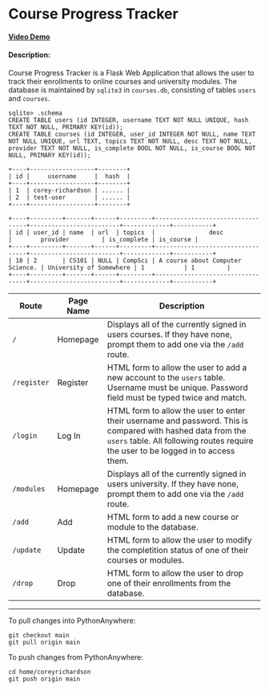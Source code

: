 # Course Progress Tracker
#### [Video Demo](https://www.youtube.com/watch?v=7JPFLDDc1sU)
#### Description:

Course Progress Tracker is a Flask Web Application that allows the user to track their enrollments to online courses and university modules. The database is maintained by `sqlite3` in `courses.db`, consisting of tables `users` and `courses`.

```
sqlite> .schema
CREATE TABLE users (id INTEGER, username TEXT NOT NULL UNIQUE, hash TEXT NOT NULL, PRIMARY KEY(id));
CREATE TABLE courses (id INTEGER, user_id INTEGER NOT NULL, name TEXT NOT NULL UNIQUE, url TEXT, topics TEXT NOT NULL, desc TEXT NOT NULL, provider TEXT NOT NULL, is_complete BOOL NOT NULL, is_course BOOL NOT NULL, PRIMARY KEY(id));
```

```
+----+------------------+--------+
| id |     username     |  hash  |
+----+------------------+--------+
| 1  | corey-richardson | ...... |
| 2  | test-user        | ...... |
+----+------------------+--------+
```
```
+----+---------+-------+------+---------+----------------------------------+-------------------------+-------------+-----------+
| id | user_id | name  | url  | topics  |               desc               |        provider         | is_complete | is_course |
+----+---------+-------+------+---------+----------------------------------+-------------------------+-------------+-----------+
| 18 | 2       | CS101 | NULL | CompSci | A course about Computer Science. | University of Somewhere | 1           | 1         |
+----+---------+-------+------+---------+----------------------------------+-------------------------+-------------+-----------+
```

Route | Page Name | Description
---   | ---       | ---
`/`   | Homepage  | Displays all of the currently signed in users courses. If they have none, prompt them to add one via the `/add` route.
`/register` | Register | HTML form to allow the user to add a new account to the `users` table. Username must be unique. Password field must be typed twice and match.
`/login` | Log In | HTML form to allow the user to enter their username and password. This is compared with hashed data from the `users` table. All following routes require the user to be logged in to access them.
`/modules` | Homepage  | Displays all of the currently signed in users university. If they have none, prompt them to add one via the `/add` route.
`/add` | Add | HTML form to add a new course or module to the database.
`/update` | Update | HTML form to allow the user to modify the completition status of one of their courses or modules.
`/drop` | Drop | HTML form to allow the user to drop one of their enrollments from the database.

---

To pull changes into PythonAnywhere:
```
git checkout main
git pull origin main
```

To push changes from PythonAnywhere:
```
cd home/coreyrichardson
git push origin main
```